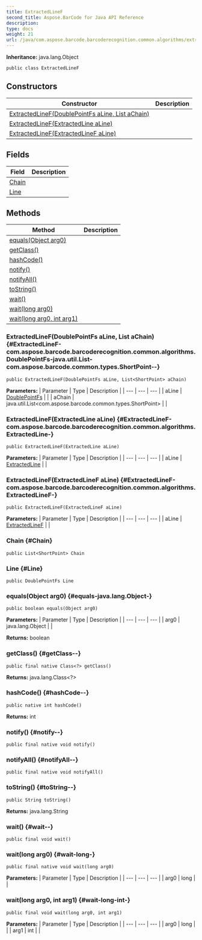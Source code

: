 ```yaml
---
title: ExtractedLineF
second_title: Aspose.BarCode for Java API Reference
description: 
type: docs
weight: 21
url: /java/com.aspose.barcode.barcoderecognition.common.algorithms/extractedlinef/
---
```

**Inheritance:**
java.lang.Object
```
public class ExtractedLineF
```
## Constructors

| Constructor | Description |
| --- | --- |
| [ExtractedLineF(DoublePointFs aLine, List<ShortPoint> aChain)](#ExtractedLineF-com.aspose.barcode.barcoderecognition.common.algorithms.DoublePointFs-java.util.List-com.aspose.barcode.common.types.ShortPoint--) |  |
| [ExtractedLineF(ExtractedLine aLine)](#ExtractedLineF-com.aspose.barcode.barcoderecognition.common.algorithms.ExtractedLine-) |  |
| [ExtractedLineF(ExtractedLineF aLine)](#ExtractedLineF-com.aspose.barcode.barcoderecognition.common.algorithms.ExtractedLineF-) |  |
## Fields

| Field | Description |
| --- | --- |
| [Chain](#Chain) |  |
| [Line](#Line) |  |
## Methods

| Method | Description |
| --- | --- |
| [equals(Object arg0)](#equals-java.lang.Object-) |  |
| [getClass()](#getClass--) |  |
| [hashCode()](#hashCode--) |  |
| [notify()](#notify--) |  |
| [notifyAll()](#notifyAll--) |  |
| [toString()](#toString--) |  |
| [wait()](#wait--) |  |
| [wait(long arg0)](#wait-long-) |  |
| [wait(long arg0, int arg1)](#wait-long-int-) |  |
### ExtractedLineF(DoublePointFs aLine, List<ShortPoint> aChain) {#ExtractedLineF-com.aspose.barcode.barcoderecognition.common.algorithms.DoublePointFs-java.util.List-com.aspose.barcode.common.types.ShortPoint--}
```
public ExtractedLineF(DoublePointFs aLine, List<ShortPoint> aChain)
```


**Parameters:**
| Parameter | Type | Description |
| --- | --- | --- |
| aLine | [DoublePointFs](../../com.aspose.barcode.barcoderecognition.common.algorithms/doublepointfs) |  |
| aChain | java.util.List<com.aspose.barcode.common.types.ShortPoint> |  |

### ExtractedLineF(ExtractedLine aLine) {#ExtractedLineF-com.aspose.barcode.barcoderecognition.common.algorithms.ExtractedLine-}
```
public ExtractedLineF(ExtractedLine aLine)
```


**Parameters:**
| Parameter | Type | Description |
| --- | --- | --- |
| aLine | [ExtractedLine](../../com.aspose.barcode.barcoderecognition.common.algorithms/extractedline) |  |

### ExtractedLineF(ExtractedLineF aLine) {#ExtractedLineF-com.aspose.barcode.barcoderecognition.common.algorithms.ExtractedLineF-}
```
public ExtractedLineF(ExtractedLineF aLine)
```


**Parameters:**
| Parameter | Type | Description |
| --- | --- | --- |
| aLine | [ExtractedLineF](../../com.aspose.barcode.barcoderecognition.common.algorithms/extractedlinef) |  |

### Chain {#Chain}
```
public List<ShortPoint> Chain
```


### Line {#Line}
```
public DoublePointFs Line
```


### equals(Object arg0) {#equals-java.lang.Object-}
```
public boolean equals(Object arg0)
```




**Parameters:**
| Parameter | Type | Description |
| --- | --- | --- |
| arg0 | java.lang.Object |  |

**Returns:**
boolean
### getClass() {#getClass--}
```
public final native Class<?> getClass()
```




**Returns:**
java.lang.Class<?>
### hashCode() {#hashCode--}
```
public native int hashCode()
```




**Returns:**
int
### notify() {#notify--}
```
public final native void notify()
```




### notifyAll() {#notifyAll--}
```
public final native void notifyAll()
```




### toString() {#toString--}
```
public String toString()
```




**Returns:**
java.lang.String
### wait() {#wait--}
```
public final void wait()
```




### wait(long arg0) {#wait-long-}
```
public final native void wait(long arg0)
```




**Parameters:**
| Parameter | Type | Description |
| --- | --- | --- |
| arg0 | long |  |

### wait(long arg0, int arg1) {#wait-long-int-}
```
public final void wait(long arg0, int arg1)
```




**Parameters:**
| Parameter | Type | Description |
| --- | --- | --- |
| arg0 | long |  |
| arg1 | int |  |

